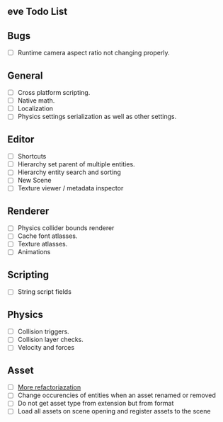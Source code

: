 ## eve Todo List

## Bugs
- [ ] Runtime camera aspect ratio not changing properly.

## General
- [ ] Cross platform scripting.
- [ ] Native math.
- [ ] Localization
- [ ] Physics settings serialization as well as other settings. 

## Editor
- [ ] Shortcuts
- [ ] Hierarchy set parent of multiple entities. 
- [ ] Hierarchy entity search and sorting
- [ ] New Scene
- [ ] Texture viewer / metadata inspector

## Renderer
- [ ] Physics collider bounds renderer
- [ ] Cache font atlasses.
- [ ] Texture atlasses.
- [ ] Animations

## Scripting
- [ ] String script fields

## Physics
- [ ] Collision triggers.
- [ ] Collision layer checks.
- [ ] Velocity and forces

## Asset
- [ ] [More refactoriazation](https://developer.valvesoftware.com/wiki/Asset_System)
- [ ] Change occurencies of entities when an asset renamed or removed
- [ ] Do not get asset type from extension but from format
- [ ] Load all assets on scene opening and register assets to the scene
